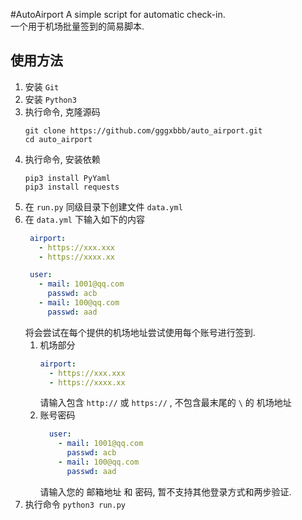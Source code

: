 #AutoAirport
A simple script for automatic check-in.  
一个用于机场批量签到的简易脚本.  

## 使用方法
1. 安装 `Git`
2. 安装 `Python3`
3. 执行命令, 克隆源码
   ```
   git clone https://github.com/gggxbbb/auto_airport.git
   cd auto_airport
   ```
4. 执行命令, 安装依赖
   ```
   pip3 install PyYaml
   pip3 install requests
   ```
5. 在 `run.py` 同级目录下创建文件 `data.yml`
6. 在 `data.yml` 下输入如下的内容
   ```yaml
    airport:
      - https://xxx.xxx
      - https://xxxx.xx

    user:
      - mail: 1001@qq.com
        passwd: acb
      - mail: 100@qq.com
        passwd: aad
   ```
   将会尝试在每个提供的机场地址尝试使用每个账号进行签到.
   1. 机场部分
      ```yaml
      airport:
        - https://xxx.xxx
        - https://xxxx.xx
      ```
      请输入包含 `http://` 或 `https://` , 不包含最末尾的 `\` 的 机场地址
   2. 账号密码
      ```yaml
        user:
          - mail: 1001@qq.com
            passwd: acb
          - mail: 100@qq.com
            passwd: aad
      ```
      请输入您的 邮箱地址 和 密码, 暂不支持其他登录方式和两步验证.
7. 执行命令 `python3 run.py`